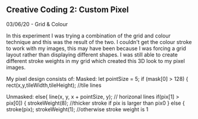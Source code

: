 ## Creative Coding 2: Custom Pixel

03/06/20 - Grid & Colour

In this experiment I was trying a combination of the grid and colour technique and this was the result of the two. I couldn't get the colour stroke to work with my images, this may have been because I was forcing a grid layout rather than displaying different shapes. I was still able to create different stroke weights in my grid which created this 3D look to my pixel images.

My pixel design consists of:
Masked:
let pointSize = 5;
if (mask[0] > 128) {
rect(x,y,tileWidth,tileHeight); //tile lines

Unmasked:
else{
line(x, y, x + pointSize, y); // horizonal lines
if(pix[1] > pix[0]) {
strokeWeight(8); //thicker stroke if pix is larger than pix0
} else {
stroke(pix);
strokeWeight(1); //otherwise stroke weight is 1





